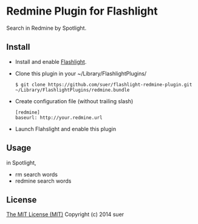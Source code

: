 Redmine Plugin for Flashlight
====================================

Search in Redmine by Spotlight.

Install
--------------

* Install and enable [Flashlight](https://github.com/nate-parrott/Flashlight/).
* Clone this plugin in your ~/Library/FlashlightPlugins/

    ```
    $ git clone https://github.com/suer/flashlight-redmine-plugin.git ~/Library/FlashlightPlugins/redmine.bundle
    ```

* Create configuration file (without trailing slash)

    ```
    [redmine]
    baseurl: http://your.redmine.url
    ```

* Launch Flahslight and enable this plugin

Usage
--------------

in Spotlight,

* rm search words
* redmine search words

License
-------------------------------
[The MIT License (MIT)](http://opensource.org/licenses/mit-license)
Copyright (c) 2014 suer
